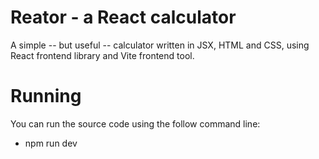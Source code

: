 # Reator - a React calculator

A simple -- but useful -- calculator written in JSX, HTML and CSS, using React frontend library and Vite frontend tool.

# Running

You can run the source code using the follow command line:

- npm run dev


